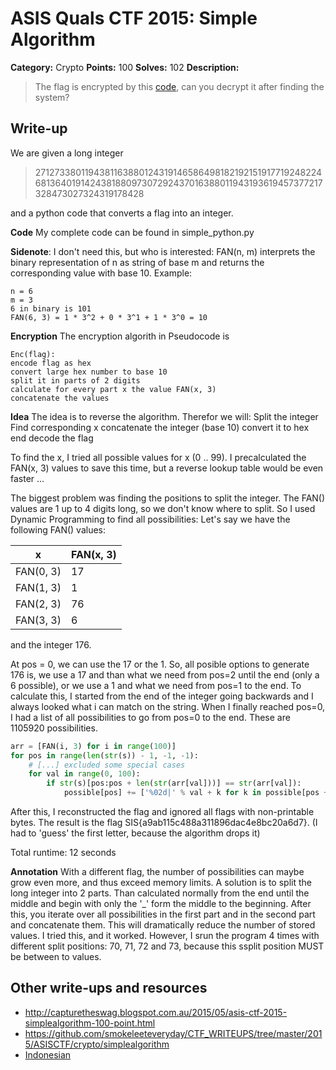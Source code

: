 # ASIS Quals CTF 2015: Simple Algorithm

**Category:** Crypto
**Points:** 100
**Solves:** 102
**Description:**

> The flag is encrypted by this [code](http://tasks.asis-ctf.ir/simple_algorithm_5a0058082857cf27d6e51c095ac59bd5), can you decrypt it after finding the system?

## Write-up

We are given a long integer
> 2712733801194381163880124319146586498182192151917719248224681364019142438188097307292437016388011943193619457377217328473027324319178428

and a python code that converts a flag into an integer.

**Code**
My complete code can be found in simple_python.py

**Sidenote**: I don't need this, but who is interested:
FAN(n, m) interprets the binary representation of n as string of base m and returns the corresponding value with base 10. Example:
```
n = 6
m = 3
6 in binary is 101
FAN(6, 3) = 1 * 3^2 + 0 * 3^1 + 1 * 3^0 = 10
```
**Encryption**
The encryption algorith in Pseudocode is
```
Enc(flag):
encode flag as hex
convert large hex number to base 10
split it in parts of 2 digits
calculate for every part x the value FAN(x, 3) 
concatenate the values
```

**Idea**
The idea is to reverse the algorithm. Therefor we will:
Split the integer
Find corresponding x
concatenate the integer (base 10)
convert it to hex
end decode the flag

To find the x, I tried all possible values for x (0 .. 99). I precalculated the FAN(x, 3) values to save this time, but a reverse lookup table would be even faster ...

The biggest problem was finding the positions to split the integer. The FAN() values are 1 up to 4 digits long, so we don't know where to split. So I used Dynamic Programming to find all possibilities:
Let's say we have the following FAN() values:

| x | FAN(x, 3)|
| ----------|---|
| FAN(0, 3) | 17 |
| FAN(1, 3) | 1 |
| FAN(2, 3) | 76 |
| FAN(3, 3) | 6 |
and the integer 176.

At pos = 0, we can use the 17 or the 1. So, all posible options to generate 176 is, we use a 17 and than what we need from pos=2 until the end (only a 6 possible), or we use a 1 and what we need from pos=1 to the end. To calculate this, I started from the end of the integer going backwards and I always looked what i can match on the string. When I finally reached pos=0, I had a list of all possibilities to go from pos=0 to the end. These are 1105920 possibilities.
```python
arr = [FAN(i, 3) for i in range(100)]
for pos in range(len(str(s)) - 1, -1, -1):
    # [...] excluded some special cases
	for val in range(0, 100):
		if str(s)[pos:pos + len(str(arr[val]))] == str(arr[val]):
			possible[pos] += ['%02d|' % val + k for k in possible[pos + len(str(arr[val]))]]
```

After this, I reconstructed the flag and ignored all flags with non-printable bytes.
The result is the flag SIS{a9ab115c488a311896dac4e8bc20a6d7}. (I had to 'guess' the first letter, because the algorithm drops it)

Total runtime: 12 seconds

**Annotation**
With a different flag, the number of possibilities can maybe grow even more, and thus exceed memory limits. A solution is to split the long integer into 2 parts. Than calculated normally from the end until the middle and begin with only the '_' form the middle to the beginning. After this, you iterate over all possibilities in the first part and in the second part and concatenate them. This will dramatically reduce the number of stored values. I tried this, and it worked. However, I srun the program 4 times with different split positions: 70, 71, 72 and 73, because this ssplit position MUST be between to values.

## Other write-ups and resources

* <http://capturetheswag.blogspot.com.au/2015/05/asis-ctf-2015-simplealgorithm-100-point.html>
* <https://github.com/smokeleeteveryday/CTF_WRITEUPS/tree/master/2015/ASISCTF/crypto/simplealgorithm>
* [Indonesian](https://github.com/rentjongteam/write-ups-2015/tree/master/asis-quals-2015/simple-algorithm)
